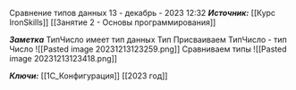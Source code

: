 
Сравнение типов данных
 13 - декабрь - 2023  12:32 
***Источник:***  [[Курс IronSkills]] [[Занятие 2 - Основы программирования]]

***Заметка*** 
ТипЧисло имеет тип данных Тип
Присваиваем ТипЧисло - тип Число
![[Pasted image 20231213123259.png]]
Сравниваем типы
![[Pasted image 20231213123418.png]]

***Ключи:*** [[1С_Конфигурация]] [[2023 год]]
